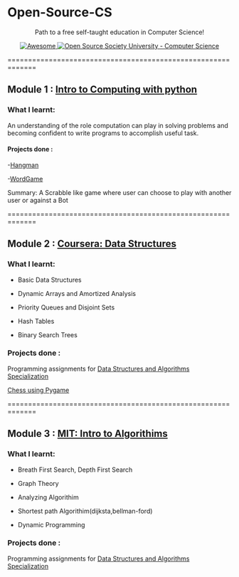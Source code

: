 # Open-Source-CS
<p align="center">
  Path to a free self-taught education in Computer Science!
</p>
<p align="center">
  <a href="https://github.com/sindresorhus/awesome">
    <img alt="Awesome" src="https://cdn.rawgit.com/sindresorhus/awesome/d7305f38d29fed78fa85652e3a63e154dd8e8829/media/badge.svg">
  </a>
  <a href="https://github.com/ossu/computer-science">
	<img alt="Open Source Society University - Computer Science" src="https://img.shields.io/badge/OSSU-computer--science-blue.svg">
  </a>
	
=============================================================

## Module 1 : [Intro to Computing with python](https://ocw.mit.edu/courses/electrical-engineering-and-computer-science/6-0001-introduction-to-computer-science-and-programming-in-python-fall-2016/)

### What I learnt:
An understanding of the role computation can play in solving problems and becoming confident to write programs to accomplish useful task.

#### Projects done :
-[Hangman](https://github.com/ExtremelySunnyYK/hangman-python)

-[WordGame](https://github.com/ExtremelySunnyYK/Open-Source-CS/tree/master/Module%201%20Project/WordGame)

Summary: A Scrabble like game where user can choose to play with another user or against a Bot

=============================================================
## Module 2 : [Coursera: Data Structures](https://www.coursera.org/learn/data-structures/home/welcome)



### What I learnt:
- Basic Data Structures

- Dynamic Arrays and Amortized Analysis

- Priority Queues and Disjoint Sets

- Hash Tables

- Binary Search Trees

### Projects done :
Programming assignments for [Data Structures and Algorithms Specialization](https://www.coursera.org/specializations/data-structures-algorithms)

[Chess using Pygame](https://github.com/ExtremelySunnyYK/Chess)

=============================================================
## Module 3 : [MIT: Intro to Algorithims](https://ocw.mit.edu/courses/electrical-engineering-and-computer-science/6-006-introduction-to-algorithms-fall-2011/index.htm)



### What I learnt:
- Breath First Search, Depth First Search

- Graph Theory

- Analyzing Algorithim

- Shortest path Algorithim(dijksta,bellman-ford)

- Dynamic Programming

### Projects done :
Programming assignments for [Data Structures and Algorithms Specialization](https://www.coursera.org/specializations/data-structures-algorithms)


